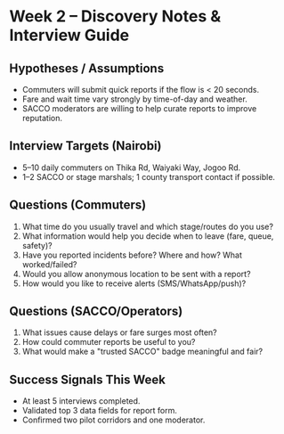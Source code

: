 # Week 2 – Discovery Notes & Interview Guide

## Hypotheses / Assumptions
- Commuters will submit quick reports if the flow is < 20 seconds.
- Fare and wait time vary strongly by time-of-day and weather.
- SACCO moderators are willing to help curate reports to improve reputation.

## Interview Targets (Nairobi)
- 5–10 daily commuters on Thika Rd, Waiyaki Way, Jogoo Rd.
- 1–2 SACCO or stage marshals; 1 county transport contact if possible.

## Questions (Commuters)
1. What time do you usually travel and which stage/routes do you use?
2. What information would help you decide when to leave (fare, queue, safety)?
3. Have you reported incidents before? Where and how? What worked/failed?
4. Would you allow anonymous location to be sent with a report?
5. How would you like to receive alerts (SMS/WhatsApp/push)?

## Questions (SACCO/Operators)
1. What issues cause delays or fare surges most often?
2. How could commuter reports be useful to you?
3. What would make a "trusted SACCO" badge meaningful and fair?

## Success Signals This Week
- At least 5 interviews completed.
- Validated top 3 data fields for report form.
- Confirmed two pilot corridors and one moderator.

